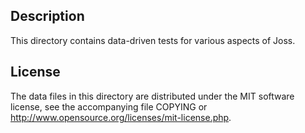 Description
------------

This directory contains data-driven tests for various aspects of Joss.

License
--------

The data files in this directory are distributed under the MIT software
license, see the accompanying file COPYING or
http://www.opensource.org/licenses/mit-license.php.

